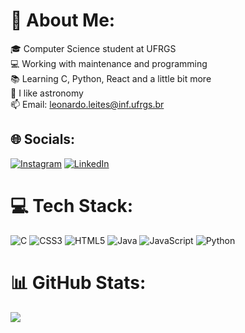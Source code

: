 # 💫 About Me:
🎓 Computer Science student at UFRGS<br>💻 Working with maintenance and programming<br>📚 Learning C, Python, React and a little bit more<br>🔭 I like astronomy<br>📫 Email: leonardo.leites@inf.ufrgs.br<br>


## 🌐 Socials:
[![Instagram](https://img.shields.io/badge/Instagram-%23E4405F.svg?logo=Instagram&logoColor=white)](https://www.instagram.com/leoleites_bx/) [![LinkedIn](https://img.shields.io/badge/LinkedIn-%230077B5.svg?logo=linkedin&logoColor=white)](https://www.linkedin.com/in/leonardo-leites-95a716215/) 

# 💻 Tech Stack:
![C](https://img.shields.io/badge/c-%2300599C.svg?style=for-the-badge&logo=c&logoColor=white) ![CSS3](https://img.shields.io/badge/css3-%231572B6.svg?style=for-the-badge&logo=css3&logoColor=white) ![HTML5](https://img.shields.io/badge/html5-%23E34F26.svg?style=for-the-badge&logo=html5&logoColor=white) ![Java](https://img.shields.io/badge/java-%23ED8B00.svg?style=for-the-badge&logo=java&logoColor=white) ![JavaScript](https://img.shields.io/badge/javascript-%23323330.svg?style=for-the-badge&logo=javascript&logoColor=%23F7DF1E) ![Python](https://img.shields.io/badge/python-3670A0?style=for-the-badge&logo=python&logoColor=ffdd54) 
# 📊 GitHub Stats:
[//]: ![](https://github-readme-stats.vercel.app/api?username=Leonardo-Leites&theme=dark&hide_border=false&include_all_commits=true&count_private=false)
![](https://github-readme-stats.vercel.app/api/top-langs/?username=Leonardo-Leites&theme=dark&hide_border=false&include_all_commits=true&count_private=true&layout=compact&langs_count=10)


